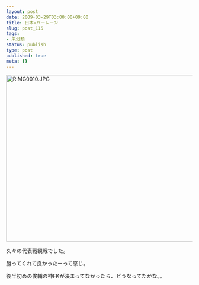 ```yaml
---
layout: post
date: 2009-03-29T03:00:00+09:00
title: 日本×バーレーン
slug: post_115
tags:
- 未分類
status: publish
type: post
published: true
meta: {}
---
```

<span class="mt-enclosure mt-enclosure-image" style="display: inline;"><a href="http://wo.skr.jp/images/uploads/RIMG0010.JPG"><img alt="RIMG0010.JPG" src="http://wo.skr.jp/images/uploads/assets_c/2009/03/RIMG0010-thumb-600x450-112.jpg" width="600" height="450" class="mt-image-none" style="" /></a></span>

久々の代表戦観戦でした。

勝ってくれて良かったーって感じ。

後半初めの俊輔の神FKが決まってなかったら、どうなってたかな。。
